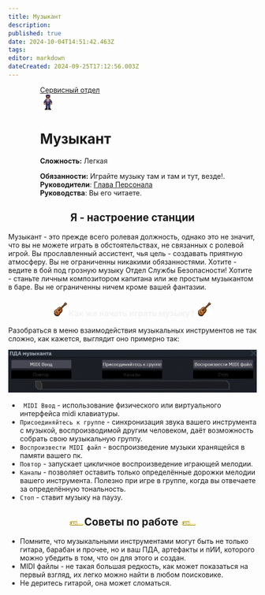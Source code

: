 ```yaml
---
title: Музыкант
description: 
published: true
date: 2024-10-04T14:51:42.463Z
tags: 
editor: markdown
dateCreated: 2024-09-25T17:12:56.003Z
---
```


<div style="display: flex; justify-content: center;">
  <div class="roles-passport serv">
    <div class="title serv"><a href="/roles/servicedepartment">Сервисный отдел</a></div>
    <div>
      <div><div><img src="/roles/musician.png" id="playMusic"></div></div>
      <div><div>
        <h1>Музыкант</h1>
        <p><strong>Сложность:</strong> Легкая</p>
        <strong>Обязанности:</strong> Играйте музыку там и там и тут, везде!.<br>
        <b>Руководители</b>: <a href="/roles/headofpersonnel">Глава Персонала</a><br>
        <b>Руководства</b>: Вы его читаете.
        </div></div>
    </div>
  </div>
</div>

<audio id="lobbyMusic">
  <source src="/lob2.mp3" type="audio/mpeg">
  Your browser does not support the audio element.
</audio>

## <center>Я - настроение станции

  Музыкант - это прежде всего ролевая должность, однако это не значит, что вы не можете играть в обстоятельствах, не связанных с ролевой игрой. Вы прославленный ассистент, чья цель - создавать приятную атмосферу. Вы не ограниченны никакими обязанностями. Хотите - ведите в бой под грозную музыку Отдел Службы Безопасности! Хотите - станьте личным композитором капитана или же простым музыкантом в баре. Вы не ограниченны ничем кроме вашей фантазии.

  ### <center> <img src="/roles/serv/musician/guitar.png" class="png2"><font color="#f2f2f2"><span class="up1">Как же начать играть музыку? </span></font><img src="/roles/serv/musician/guitar.png" class="png2">

  Разобраться в меню взаимодействия музыкальных инструментов не так сложно, как кажется, выглядит оно примерно так:<p>![musician_pda.jpg](/musician_pda.jpg)
  - <code> MIDI Ввод</code> - использование физического или виртуального интерфейса midi клавиатуры.
  - <code>Присоединяйтесь к группе</code> - синхронизация звука вашего инструмента с музыкой, воспроизводимой другим человеком, даёт возможность собрать свою музыкальную группу.
  - <code>Воспроизвести MIDI файл</code> - воспроизведение музыки хранящейся в памяти вашего пк.
  - <code>Повтор</code> - запускает цикличное воспроизведение играющей мелодии.
  - <code>Каналы</code> - позволяет оставить только определённые дорожки мелодии вашего инструмента. Полезно при игре в группе, когда вы отвечаете за определённую тональность.
  - <code>Стоп</code> - ставит музыку на паузу.


  ## <center><img src="/roles/serv/musician/trombone.png" class="png1">Советы по работе <img src="/roles/serv/musician/trombone.png" class="png1">

  - Помните, что музыкальными инструментами могут быть не только гитара, барабан и прочее, но и ваш ПДА, артефакты и пИИ, которого можно убедить в том, что он для этого и создан.
  - MIDI файлы - не такая большая редкость, как может показаться на первый взгляд, их легко можно найти в любом поисковике.
  - Не деритесь гитарой, она может сломаться.


  <div class="table"></div>